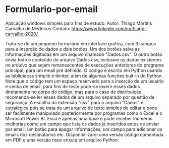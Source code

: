 # Formulario-por-email

Aplicação windows simples para fins de estudo.
Autor: Thiago Martins Carvalho de Medeiros
Contato: https://www.linkedin.com/in/thiago-carvalho-2020/

Trata-se de um pequeno formulário em interface gráfica, com 3 campos para a inserção de dados e dois botões. Um dos botões salva as informações digitadas em um arquivo chamado "Dados.csv". O outro botão envia todo o conteúdo do arquivo Dados.csv, inclusive os dados existentes no arquivo que sejam remanescentes de execuções anteriores do programa principal, para um email pré definido. O código é escrito em Python usando as bibliotecas smtplib e tkinter, além de algumas funções buit-in do Python. Note que o código tem um espaço reservado para a inserção de um usuário e senha de email, para fins de teste pode-se inserir esses dados diretamente no corpo do código, mas para o caso de distribuição recomenda-se ler esses dados de um arquivo separado por questão de segurança. A escolha da extensão "csv" para o arquivo "Dados" é estratégica pois se trata de um arquivo de texto simples de editar e pode ser facilmente manipulado posteriormente por programas como o Excel e o Microsoft Power BI. Essa é apenas uma base e pode receber inúmeras melhorias como um campo que lista os dados já inseridos antes de enviar por email, um botão para apagar informações, um campo para adicionar os emails dos destinatários etc. Disponibilizarei uma versão código comentada em PDF e uma versão mais enxuta em arquivo Python.
